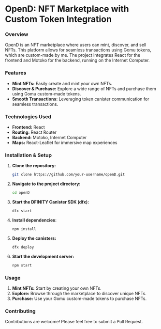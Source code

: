 # OpenD: NFT Marketplace with Custom Token Integration

### Overview
OpenD is an NFT marketplace where users can mint, discover, and sell NFTs. This platform allows for seamless transactions using Gomu tokens, which are custom-made by me. The project integrates React for the frontend and Motoko for the backend, running on the Internet Computer.

### Features
- **Mint NFTs:** Easily create and mint your own NFTs.
- **Discover & Purchase:** Explore a wide range of NFTs and purchase them using Gomu custom-made tokens.
- **Smooth Transactions:** Leveraging token canister communication for seamless transactions.

### Technologies Used
- **Frontend:** React
- **Routing:** React Router
- **Backend:** Motoko, Internet Computer
- **Maps:** React-Leaflet for immersive map experiences

### Installation & Setup

1. **Clone the repository:**
    ```bash
    git clone https://github.com/your-username/openD.git
    ```

2. **Navigate to the project directory:**
    ```bash
    cd openD
    ```

3. **Start the DFINITY Canister SDK (dfx):**
    ```bash
    dfx start
    ```

4. **Install dependencies:**
    ```bash
    npm install
    ```

5. **Deploy the canisters:**
    ```bash
    dfx deploy
    ```

6. **Start the development server:**
    ```bash
    npm start
    ```

### Usage
1. **Mint NFTs:** Start by creating your own NFTs.
2. **Explore:** Browse through the marketplace to discover unique NFTs.
3. **Purchase:** Use your Gomu custom-made tokens to purchase NFTs.

### Contributing
Contributions are welcome! Please feel free to submit a Pull Request.
